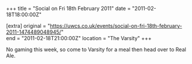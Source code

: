 +++
title = "Social on Fri 18th February 2011"
date = "2011-02-18T18:00:00Z"

[extra]
original = "https://uwcs.co.uk/events/social-on-fri-18th-february-2011-1474489048945/"    
end = "2011-02-18T21:00:00Z"
location = "The Varsity"
+++

No gaming this week, so come to Varsity for a meal then head over to Real Ale.

